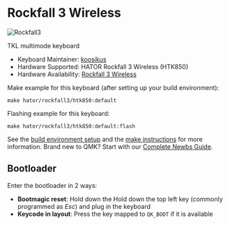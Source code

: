 # Rockfall 3 Wireless
![Rockfall3](https://i.imgur.com/2epEIXa.png)

TKL multimode keyboard

* Keyboard Maintainer: [koosikus](https://github.com/koosikus)
* Hardware Supported: HATOR Rockfall 3 Wireless (HTK850)
* Hardware Availability: [Rockfall 3 Wireless](https://hator.com/keyboards/rockfall-3-mecha-tkl-wireless/)

Make example for this keyboard (after setting up your build environment):

    make hator/rockfall3/htk850:default

Flashing example for this keyboard:

    make hator/rockfall3/htk850:default:flash
    
See the [build environment setup](https://docs.qmk.fm/#/getting_started_build_tools) and the [make instructions](https://docs.qmk.fm/#/getting_started_make_guide) for more information. Brand new to QMK? Start with our [Complete Newbs Guide](https://docs.qmk.fm/#/newbs).

## Bootloader

Enter the bootloader in 2 ways:

* **Bootmagic reset**: Hold down the Hold down the top left key (commonly programmed as *Esc*) and plug in the keyboard
* **Keycode in layout**: Press the key mapped to `QK_BOOT` if it is available
